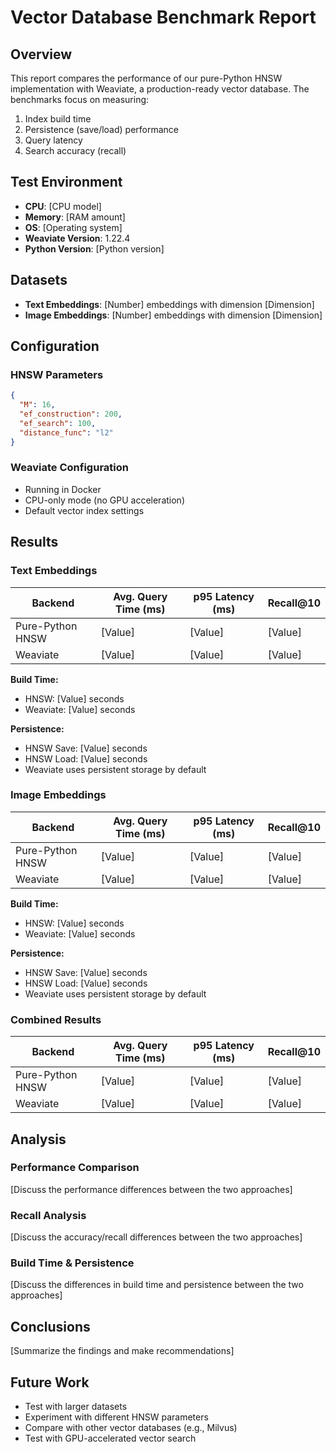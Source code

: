 # Vector Database Benchmark Report

## Overview

This report compares the performance of our pure-Python HNSW implementation with Weaviate, a production-ready vector database. The benchmarks focus on measuring:

1. Index build time
2. Persistence (save/load) performance
3. Query latency
4. Search accuracy (recall)

## Test Environment

- **CPU**: [CPU model]
- **Memory**: [RAM amount]
- **OS**: [Operating system]
- **Weaviate Version**: 1.22.4
- **Python Version**: [Python version]

## Datasets

- **Text Embeddings**: [Number] embeddings with dimension [Dimension]
- **Image Embeddings**: [Number] embeddings with dimension [Dimension]

## Configuration

### HNSW Parameters

```json
{
  "M": 16,
  "ef_construction": 200,
  "ef_search": 100,
  "distance_func": "l2"
}
```

### Weaviate Configuration

- Running in Docker
- CPU-only mode (no GPU acceleration)
- Default vector index settings

## Results

### Text Embeddings

| Backend              | Avg. Query Time (ms) | p95 Latency (ms) | Recall@10 |
| -------------------- | -------------------- | ---------------- | ---------- |
| Pure-Python HNSW     | [Value]              | [Value]          | [Value]    |
| Weaviate             | [Value]              | [Value]          | [Value]    |

**Build Time:**
- HNSW: [Value] seconds
- Weaviate: [Value] seconds

**Persistence:**
- HNSW Save: [Value] seconds
- HNSW Load: [Value] seconds
- Weaviate uses persistent storage by default

### Image Embeddings

| Backend              | Avg. Query Time (ms) | p95 Latency (ms) | Recall@10 |
| -------------------- | -------------------- | ---------------- | ---------- |
| Pure-Python HNSW     | [Value]              | [Value]          | [Value]    |
| Weaviate             | [Value]              | [Value]          | [Value]    |

**Build Time:**
- HNSW: [Value] seconds
- Weaviate: [Value] seconds

**Persistence:**
- HNSW Save: [Value] seconds
- HNSW Load: [Value] seconds
- Weaviate uses persistent storage by default

### Combined Results

| Backend              | Avg. Query Time (ms) | p95 Latency (ms) | Recall@10 |
| -------------------- | -------------------- | ---------------- | ---------- |
| Pure-Python HNSW     | [Value]              | [Value]          | [Value]    |
| Weaviate             | [Value]              | [Value]          | [Value]    |

## Analysis

### Performance Comparison

[Discuss the performance differences between the two approaches]

### Recall Analysis

[Discuss the accuracy/recall differences between the two approaches]

### Build Time & Persistence

[Discuss the differences in build time and persistence between the two approaches]

## Conclusions

[Summarize the findings and make recommendations]

## Future Work

- Test with larger datasets
- Experiment with different HNSW parameters
- Compare with other vector databases (e.g., Milvus)
- Test with GPU-accelerated vector search 